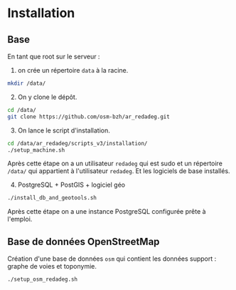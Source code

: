 
# Installation


## Base

En tant que root sur le serveur :

1. on crée un répertoire `data` à la racine.

```bash
mkdir /data/
```

2. On y clone le dépôt.

```bash
cd /data/
git clone https://github.com/osm-bzh/ar_redadeg.git
```

3. On lance le script d'installation.

```bash
cd /data/ar_redadeg/scripts_v3/installation/
./setup_machine.sh
```

Après cette étape on a un utilisateur `redadeg` qui est sudo et un répertoire `/data/` qui appartient à l'utilisateur `redadeg`. Et les logiciels de base installés.


4. PostgreSQL + PostGIS + logiciel géo

```bash
./install_db_and_geotools.sh
```

Après cette étape on a une instance PostgreSQL configurée prête à l'emploi.


## Base de données OpenStreetMap

Création d'une base de données `osm` qui contient les données support : graphe de voies et toponymie.

```bash
./setup_osm_redadeg.sh
```
